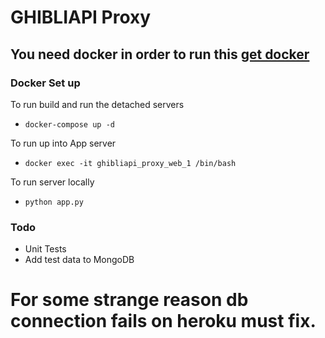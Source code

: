 # GHIBLIAPI Proxy

## You need docker in order to run this [get docker](https://docs.docker.com/install/)

### Docker Set up

To run build and run the detached servers

* `docker-compose up -d`

To run up into App server

* `docker exec -it ghibliapi_proxy_web_1 /bin/bash`

To run server locally

* `python app.py`

### Todo

*  Unit Tests
*  Add test data to MongoDB

# For some strange reason db connection fails on heroku must fix.
